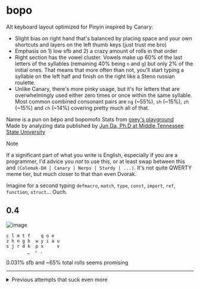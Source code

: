 # bopo
Alt keyboard layout optimized for Pinyin inspired by Canary:
- Slight bias on right hand that's balanced by placing space and your own shortcuts and layers on the left thumb keys (just trust me bro)
- Emphasis on 1) low sfb and 2) a crazy amount of rolls in that order
- Right section has the vowel cluster. Vowels make up 60% of the last letters of the syllables (remaining 40% being `n` and `g`) but only 2% of the initial ones. That means that more often than not, you'll start typing a syllable on the left half and finish on the right like a Steno russian roulette.
- Unlike Canary, there's more pinky usage, but it's for letters that are overwhelmingly used either zero times or once within the same syllable. Most common combined consonant pairs are `ng` (~55%), `sh` (~15%), `zh` (~15%) and `ch` (~14%) covering pretty much all of that.

Name is a pun on bépo and bopomofo
Stats from [oxey's playground](https://oxey.dev/playground/) <br>
Made by analyzing data published by [Jun Da, Ph.D at Middle Tennessee State University](https://lingua.mtsu.edu/chinese-computing/phonology/)

> [!NOTE]
> If a significant part of what you write is English, especially if you are a programmer, I'd advice you _not_ to use this, or at least swap between this and `(Colemak-DH | Canary | Nerps | Sturdy | ...)`. It's not quite QWERTY meme tier, but much closer to that than even Dvorak.
> 
> Imagine for a second typing `defmacro`, `match`, `type`, `const`, `import`, `ref`, `function`, `struct`... Ouch.

## 0.4
![image](https://github.com/Manueljlin/wew/assets/11275573/a3b2cda4-ba9e-45f0-ab6a-9c1318161a11)
``` 
c l m t f    q o e
z h n g b  w y i a u
s j r d k  p x     v
        ⎵  ⇧ .
```
0.031% sfb and ~65% total rolls seems promising

---


<details>
    <summary>Previous attempts that suck even more</summary>

## 0.3
![image](https://github.com/Manueljlin/wew/assets/11275573/acdffc15-824e-4d9b-b2f0-9786c6cd2d87)
```
w x j b f    l e o
z n g h t  q y a i u
s j r d k  p c     v
        ⎵  ⇧ .
```

## 0.2
![image](https://github.com/Manueljlin/wew/assets/11275573/0efc5775-92b1-425b-bad6-349f48a431e9)
```
w j y l m    f e r
z h n g t  q o a i u
s x b d k  p c     v
        ⎵  ⇧ .
```

## 0.1
![image](https://github.com/Manueljlin/wew/assets/11275573/5660adff-0c43-4d2d-b064-8ed348a19a1e)
```
w m j b f    l e o
z g h y t  q n a i u
s x r d k  p c     v
        ⎵  ⇧ .
```
</details> 
